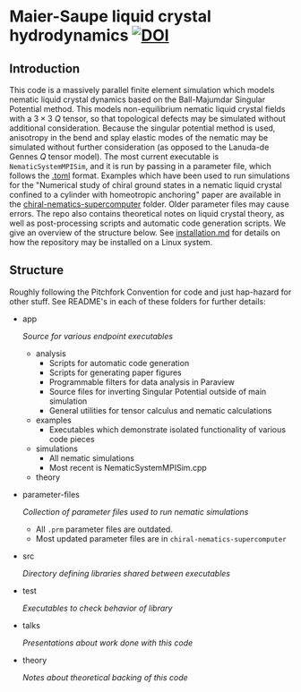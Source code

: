 ﻿# Maier-Saupe liquid crystal hydrodynamics [![DOI](https://zenodo.org/badge/DOI/10.5281/zenodo.14872508.svg)](https://doi.org/10.5281/zenodo.14872508)

## Introduction

This code is a massively parallel finite element simulation which models nematic liquid crystal dynamics based on the Ball-Majumdar Singular Potential method.
This models non-equilibrium nematic liquid crystal fields with a $3\times 3$ $Q$ tensor, so that topological defects may be simulated without additional consideration.
Because the singular potential method is used, anisotropy in the bend and splay elastic modes of the nematic may be simulated without further consideration (as opposed to the Lanuda-de Gennes $Q$ tensor model).
The most current executable is `NematicSystemMPISim`, and it is run by passing in a parameter file, which follows the [.toml](https://toml.io/en/) format.
Examples which have been used to run simulations for the "Numerical study of chiral ground states in a nematic liquid crystal confined to a cylinder with homeotropic anchoring" paper are available in the [chiral-nematics-supercomputer](parameter-files/chiral-nematics-supercomputer) folder.
Older parameter files may cause errors. 
The repo also contains theoretical notes on liquid crystal theory, as well as post-processing scripts and automatic code generation scripts. 
We give an overview of the structure below.
See [installation.md](installation.md) for details on how the repository may be installed on a Linux system.

## Structure
Roughly following the Pitchfork Convention for code and just hap-hazard for other stuff.
See README's in each of these folders for further details:

- app

  *Source for various endpoint executables*
  - analysis
    - Scripts for automatic code generation
    - Scripts for generating paper figures
    - Programmable filters for data analysis in Paraview
    - Source files for inverting Singular Potential outside of main simulation
    - General utilities for tensor calculus and nematic calculations
  - examples
    - Executables which demonstrate isolated functionality of various code pieces
  - simulations
    - All nematic simulations
    - Most recent is NematicSystemMPISim.cpp
  - theory

- parameter-files

    *Collection of parameter files used to run nematic simulations*
    - All `.prm` parameter files are outdated.
    - Most updated parameter files are in `chiral-nematics-supercomputer`

- src

  *Directory defining libraries shared between executables*


- test

  *Executables to check behavior of library*

- talks

  *Presentations about work done with this code*

- theory

  *Notes about theoretical backing of this code*
